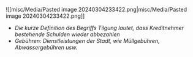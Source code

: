 
![[misc/Media/Pasted image 20240304233422.png|misc/Media/Pasted image 20240304233422.png]]
- *Die kurze Definition des Begriffs Tilgung lautet, dass Kreditnehmer bestehende Schulden wieder abbezahlen*
- *Gebühren: Dienstleistungen der Stadt, wie Müllgebühren, Abwassergebühren usw.*
  



